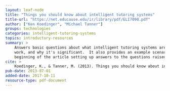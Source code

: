```yaml
---
layout: leaf-node
title: "Things you should know about intelligent tutoring systems"
title-url: "https://net.educause.edu/ir/library/pdf/ELI7098.pdf"
author: ["Ken Koedinger", "Michael Tanner"]
groups: technologies
categories: intelligent-tutoring-systems
topics: introductory-resources
summary: >
    Answers basic questions about what intelligent tutoring systems are, how they
    work, and why it's significant.  It also provides an example scenario at the
    beginning of the article setting up answers to the questions raised.
cite: >
    Koedinger, K., & Tanner, M. (2013). Things you should know about intelligent tutoring systems. EDUCAUSE Learning Initiative (ELI).
pub-date: 2013-07-01
added-date: 2017-10-11
resource-type: pdf-document
---
```

